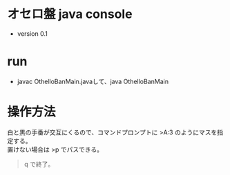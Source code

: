 # オセロ盤 java console
* version 0.1

# run
* javac OthelloBanMain.javaして、java OthelloBanMain

# 操作方法
白と黒の手番が交互にくるので、コマンドプロンプトに >A:3 のようにマスを指定する。  
置けない場合は >p でパスできる。
>q で終了。

